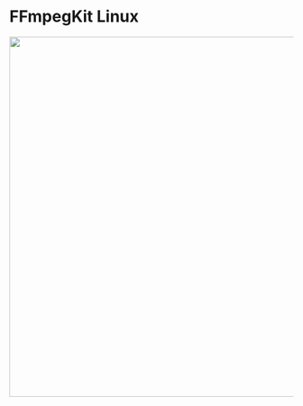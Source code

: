 # FFmpegKit Linux

<img src="https://github.com/arthenica/ffmpeg-kit-test/blob/development-linux/docs/assets/linux.gif" width="640">
